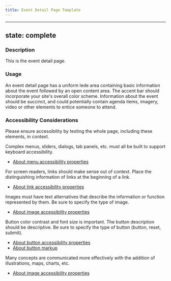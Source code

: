 ```yaml
---
title: Event Detail Page Template
---
```


---
state: complete
---

### Description
This is the event detail page.

### Usage
An event detail page has a uniform lede area containing basic information about the event followed by an open content area. The accent bar should incorporate your site's overall color scheme. Information about the event should be succinct, and could potentially contain agenda items, imagery, video or other elements to entice someone to attend.

### Accessibility Considerations
Please ensure accessibility by testing the whole page, including these elements, in context.

Complex menus, sliders, dialogs, tab panels, etc. must all be built to support keyboard accessibility.

* <a href="http://webaim.org/techniques/aria/">About menu accessibility properties</a>

For screen readers, links should make sense out of context. Place the distinguishing information of links at the beginning of a link.

* <a href="http://webaim.org/techniques/hypertext/">About link accessibility properties</a>

Images must have text alternatives that describe the information or function represented by them. Be sure to specify the type of image.

* <a href="https://www.w3.org/WAI/tutorials/images/">About image accessibility properties</a>

Button color contrast and font size is important. The button description should be descriptive. Be sure to specify the type of button (button, reset, submit).

* <a href="http://webaim.org/techniques/forms/controls">About button accessibility properties</a>
* <a href="https://www.w3schools.com/tags/tag_button.asp">About button markup</a>

Many concepts are communicated more effectively with the addition of illustrations, maps, charts, etc.

* <a href="http://webaim.org/techniques/images/">About image accessibility properties</a>

<!-- ### SEO Considerations
This section is left intentionally blank and is for future consideration.

### Technical Considerations
Anything special technical-wise will be shared here. -->
